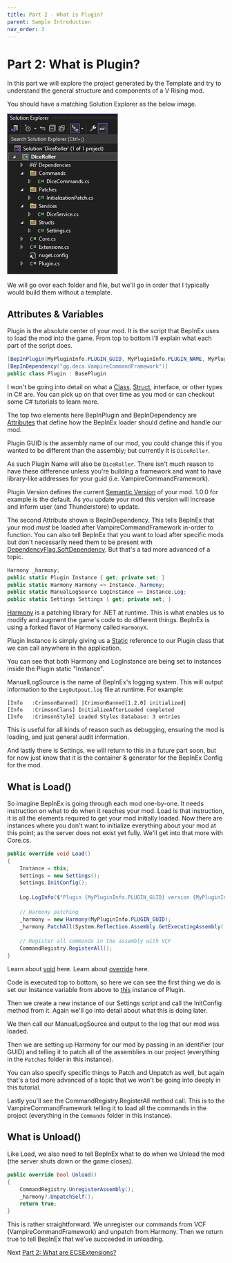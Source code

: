 ```yaml
---
title: Part 2 - What is Plugin?
parent: Sample Introduction
nav_order: 3
---
```


# Part 2: What is Plugin?
In this part we will explore the project generated by the Template and try to understand the general structure and components of a V Rising mod. 

You should have a matching Solution Explorer as the below image.

![solution-explorer](../../../images/tut_sample_solution.png)

We will go over each folder and file, but we'll go in order that I typically would build them without a template. 

## Attributes & Variables
Plugin is the absolute center of your mod. It is the script that BepInEx uses to load the mod into the game. From top to bottom I'll explain what each part of the script does. 

```csharp
[BepInPlugin(MyPluginInfo.PLUGIN_GUID, MyPluginInfo.PLUGIN_NAME, MyPluginInfo.PLUGIN_VERSION)]
[BepInDependency("gg.deca.VampireCommandFramework")]
public class Plugin : BasePlugin
```

I won't be going into detail on what a [Class](https://learn.microsoft.com/en-us/dotnet/csharp/language-reference/language-specification/classes), [Struct](https://learn.microsoft.com/en-us/dotnet/csharp/language-reference/language-specification/structs), interface, or other types in C# are. You can pick up on that over time as you mod or can checkout some C# tutorials to learn more. 

The top two elements here BepInPlugin and BepInDependency are [Attributes](https://learn.microsoft.com/en-us/dotnet/csharp/language-reference/language-specification/attributes) that define how the BepInEx loader should define and handle our mod. 

Plugin GUID is the assembly name of our mod, you could change this if you wanted to be different than the assembly; but currently it is `DiceRoller`. 

As such Plugin Name will also be `DiceRoller`. There isn't much reason to have these difference unless you're building a framework and want to have library-like addresses for your guid (i.e. VampireCommandFramework).

Plugin Version defines the current [Semantic Version](https://www.geeksforgeeks.org/introduction-semantic-versioning/) of your mod. 1.0.0 for example is the default. As you update your mod this version will increase and inform user (and Thunderstore) to update. 

The second Attribute shown is BepInDependency. This tells BepInEx that your mod *must* be loaded after VampireCommandFramework in-order to function. You can also tell BepInEx that you want to load after specific mods but don't necessarily need them to be present with [DependencyFlag.SoftDependency](https://docs.bepinex.dev/master/api/BepInEx.BepInDependency.html). But that's a tad more advanced of a topic. 

```csharp
Harmony _harmony;
public static Plugin Instance { get; private set; }
public static Harmony Harmony => Instance._harmony;
public static ManualLogSource LogInstance => Instance.Log;
public static Settings Settings { get; private set; }
```

[Harmony](https://harmony.pardeike.net/articles/intro.html) is a patching library for .NET at runtime. This is what enables us to modify and augment the game's code to do different things. BepInEx is using a forked flavor of Harmony called `HarmonyX`. 

Plugin Instance is simply giving us a [Static](https://learn.microsoft.com/en-us/dotnet/csharp/language-reference/keywords/static) reference to our Plugin class that we can call anywhere in the application. 

You can see that both Harmony and LogInstance are being set to instances inside the Plugin static "Instance". 

ManualLogSource is the name of BepInEx's logging system. This will output information to the `LogOutpout.log` file at runtime. For example:

```
[Info   :CrimsonBanned] |CrimsonBanned[1.2.0] initialized|
[Info   :CrimsonClans] InitializeAfterLoaded completed
[Info   :CrimsonStyle] Loaded Styles Database: 3 entries
```

This is useful for all kinds of reason such as debugging, ensuring the mod is loading, and just general audit information. 

And lastly there is Settings, we will return to this in a future part soon, but for now just know that it is the container & generator for the BepInEx Config for the mod. 

## What is Load()
So imagine BepInEx is going through each mod one-by-one. It needs instruction on what to do when it reaches your mod. Load is that instruction, it is all the elements required to get your mod initially loaded. Now there are instances where you don't want to initialize everything about your mod at this point; as the server does not exist yet fully. We'll get into that more with Core.cs. 

```csharp
public override void Load()
{
    Instance = this;
    Settings = new Settings();
    Settings.InitConfig();

    Log.LogInfo($"Plugin {MyPluginInfo.PLUGIN_GUID} version {MyPluginInfo.PLUGIN_VERSION} is loaded!");

    // Harmony patching
    _harmony = new Harmony(MyPluginInfo.PLUGIN_GUID);
    _harmony.PatchAll(System.Reflection.Assembly.GetExecutingAssembly());

    // Register all commands in the assembly with VCF
    CommandRegistry.RegisterAll();
}
```
Learn about [void](https://learn.microsoft.com/en-us/dotnet/csharp/language-reference/builtin-types/void) here. Learn about [override](https://learn.microsoft.com/en-us/dotnet/csharp/language-reference/keywords/override) here.

Code is executed top to bottom, so here we can see the first thing we do is set our Instance variable from above to [this](https://learn.microsoft.com/en-us/dotnet/csharp/language-reference/keywords/this) instance of Plugin.

Then we create a new instance of our Settings script and call the InitConfig method from it. Again we'll go into detail about what this is doing later. 

We then call our ManualLogSource and output to the log that our mod was loaded. 

Then we are setting up Harmony for our mod by passing in an identifier (our GUID) and telling it to patch all of the assemblies in our project (everything in the `Patches` folder in this instance).

You can also specify specific things to Patch and Unpatch as well, but again that's a tad more advanced of a topic that we won't be going into deeply in this tutorial. 

Lastly you'll see the CommandRegistry.RegisterAll method call. This is to the VampireCommandFramework telling it to load all the commands in the project (everything in the `Commands` folder in this instance). 

## What is Unload()
Like Load, we also need to tell BepInEx what to do when we Unload the mod (the server shuts down or the game closes).

```csharp
public override bool Unload()
{
    CommandRegistry.UnregisterAssembly();
    _harmony?.UnpatchSelf();
    return true;
}
```
This is rather straightforward. We unregister our commands from VCF (VampireCommandFramework) and unpatch from Harmony. Then we return true to tell BepInEx that we've succeeded in unloading. 

Next [Part 2: What are ECSExtensions?](02_sample_ecs.md)
